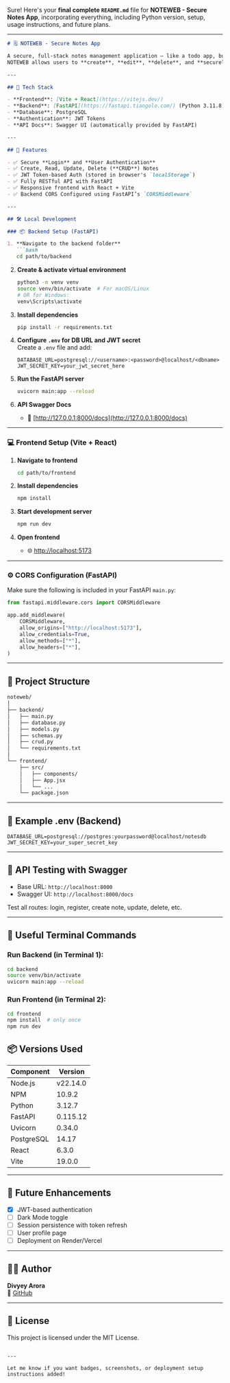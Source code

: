 Sure! Here's your **final complete `README.md`** file for **NOTEWEB - Secure Notes App**, incorporating everything, including Python version, setup, usage instructions, and future plans.

---

```markdown
# 🗒️ NOTEWEB - Secure Notes App

A secure, full-stack notes management application — like a todo app, but built with modern tech!  
NOTEWEB allows users to **create**, **edit**, **delete**, and **securely manage notes** with **JWT-based authentication**.

---

## 🚀 Tech Stack

- **Frontend**: [Vite + React](https://vitejs.dev/)
- **Backend**: [FastAPI](https://fastapi.tiangolo.com/) (Python 3.11.8)
- **Database**: PostgreSQL
- **Authentication**: JWT Tokens
- **API Docs**: Swagger UI (automatically provided by FastAPI)

---

## 🔐 Features

- ✅ Secure **Login** and **User Authentication**
- ✅ Create, Read, Update, Delete (**CRUD**) Notes
- ✅ JWT Token-based Auth (stored in browser's `localStorage`)
- ✅ Fully RESTful API with FastAPI
- ✅ Responsive frontend with React + Vite
- ✅ Backend CORS Configured using FastAPI’s `CORSMiddleware`

---

## 🛠️ Local Development

### 📦 Backend Setup (FastAPI)

1. **Navigate to the backend folder**  
   ```bash
   cd path/to/backend
   ```

2. **Create & activate virtual environment**
   ```bash
   python3 -m venv venv
   source venv/bin/activate  # For macOS/Linux
   # OR for Windows:
   venv\Scripts\activate
   ```

3. **Install dependencies**
   ```bash
   pip install -r requirements.txt
   ```

4. **Configure `.env` for DB URL and JWT secret**  
   Create a `.env` file and add:
   ```
   DATABASE_URL=postgresql://<username>:<password>@localhost/<dbname>
   JWT_SECRET_KEY=your_jwt_secret_here
   ```

5. **Run the FastAPI server**
   ```bash
   uvicorn main:app --reload
   ```

6. **API Swagger Docs**
   - 📄 [http://127.0.0.1:8000/docs](http://127.0.0.1:8000/docs)

---

### 💻 Frontend Setup (Vite + React)

1. **Navigate to frontend**
   ```bash
   cd path/to/frontend
   ```

2. **Install dependencies**
   ```bash
   npm install
   ```

3. **Start development server**
   ```bash
   npm run dev
   ```

4. **Open frontend**
   - 🌐 [http://localhost:5173](http://localhost:5173)

---

### ⚙️ CORS Configuration (FastAPI)

Make sure the following is included in your FastAPI `main.py`:

```python
from fastapi.middleware.cors import CORSMiddleware

app.add_middleware(
    CORSMiddleware,
    allow_origins=["http://localhost:5173"],
    allow_credentials=True,
    allow_methods=["*"],
    allow_headers=["*"],
)
```

---

## 📂 Project Structure

```bash
noteweb/
│
├── backend/
│   ├── main.py
│   ├── database.py
│   ├── models.py
│   ├── schemas.py
│   ├── crud.py
│   └── requirements.txt
│
└── frontend/
    ├── src/
    │   ├── components/
    │   ├── App.jsx
    │   └── ...
    └── package.json
```

---

## 🔑 Example .env (Backend)

```env
DATABASE_URL=postgresql://postgres:yourpassword@localhost/notesdb
JWT_SECRET_KEY=your_super_secret_key
```

---

## 🧪 API Testing with Swagger

- Base URL: `http://localhost:8000`
- Swagger UI: `http://localhost:8000/docs`

Test all routes: login, register, create note, update, delete, etc.

---

## 🧰 Useful Terminal Commands

### Run Backend (in Terminal 1):
```bash
cd backend
source venv/bin/activate
uvicorn main:app --reload
```

### Run Frontend (in Terminal 2):
```bash
cd frontend
npm install  # only once
npm run dev
```

## 📦 Versions Used

| Component         | Version        |
|------------------|----------------|
| Node.js          | v22.14.0       |
| NPM              | 10.9.2         |
| Python           | 3.12.7         |
| FastAPI          | 0.115.12       |
| Uvicorn          | 0.34.0         |
| PostgreSQL       | 14.17          |
| React            | 6.3.0          |
| Vite             | 19.0.0         |

---

## 🎯 Future Enhancements

- [x] JWT-based authentication
- [ ] Dark Mode toggle
- [ ] Session persistence with token refresh
- [ ] User profile page
- [ ] Deployment on Render/Vercel

---

## 👨‍💻 Author

**Divyey Arora**  
🔗 [GitHub](https://github.com/Divyey)

---

## 📃 License

This project is licensed under the MIT License.
```

---

Let me know if you want badges, screenshots, or deployment setup instructions added!
